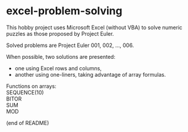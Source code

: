 # excel-problem-solving

This hobby project uses Microsoft Excel (without VBA) to solve numeric puzzles as those proposed by Project Euler.

Solved problems are Project Euler 001, 002, ..., 006.

When possible, two solutions are presented:  
- one using Excel rows and columns,  
- another using one-liners, taking advantage of array formulas.

Functions on arrays:  
SEQUENCE(10)  
BITOR  
SUM  
MOD  

(end of README)

